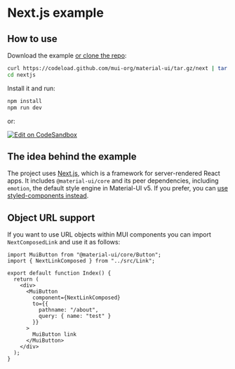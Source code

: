 # Next.js example

## How to use

Download the example [or clone the repo](https://github.com/mui-org/material-ui):

```sh
curl https://codeload.github.com/mui-org/material-ui/tar.gz/next | tar -xz --strip=2  material-ui-next/examples/nextjs
cd nextjs
```

Install it and run:

```sh
npm install
npm run dev
```

or:

[![Edit on CodeSandbox](https://codesandbox.io/static/img/play-codesandbox.svg)](https://codesandbox.io/s/github/mui-org/material-ui/tree/master/examples/nextjs)

## The idea behind the example

The project uses [Next.js](https://github.com/zeit/next.js), which is a framework for server-rendered React apps. It includes `@material-ui/core` and its peer dependencies, including `emotion`, the default style engine in Material-UI v5. If you prefer, you can [use styled-components instead](https://next.material-ui.com/guides/interoperability/#styled-components).

## Object URL support

If you want to use URL objects within MUI components you can import `NextComposedLink` and use it as follows:

```
import MuiButton from "@material-ui/core/Button";
import { NextLinkComposed } from "../src/Link";

export default function Index() {
  return (
    <div>
      <MuiButton
        component={NextLinkComposed}
        to={{
          pathname: "/about",
          query: { name: "test" }
        }}
      >
        MuiButton link
      </MuiButton>
    </div>
  );
}
```
